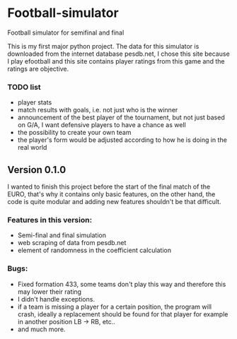 # Football-simulator
Football simulator for semifinal and final 

This is my first major python project. The data for this simulator is downloaded from the internet database pesdb.net, I chose this site because I play efootball and this site contains player ratings from this game and the ratings are objective.

### TODO list
- player stats
- match results with goals, i.e. not just who is the winner
- announcement of the best player of the tournament, but not just based on G/A, I want defensive players to have a chance as well
- the possibility to create your own team
- the player's form would be adjusted according to how he is doing in the real world
## Version 0.1.0
I wanted to finish this project before the start of the final match of the EURO, that's why it contains only basic features, on the other hand, the code is quite modular and adding new features shouldn't be that difficult.
### Features in this version:
- Semi-final and final simulation
- web scraping of data from pesdb.net
- element of randomness in the coefficient calculation
### Bugs:
- Fixed formation 433, some teams don't play this way and therefore this may lower their rating
- I didn't handle exceptions.
- if a team is missing a player for a certain position, the program will crash, ideally a replacement should be found for that player for example in another position LB -> RB, etc..
- and much more. 
